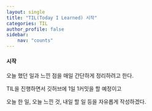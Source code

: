 ```yaml
---
layout: single
title: "TIL(Today I Learned) 시작"
categories: TIL
author_profile: false
sidebar:
    nav: "counts"
---
```


#### 시작

오늘 했던 일과 느낀 점을 매일 간단하게 정리하려고 한다.

TIL을 진행하면서 깃허브에 1일 1커밋을 할 예정이고

오늘 한 일, 오늘 느낀 것, 내일 할 일 등을 자유롭게 작성하겠다.
